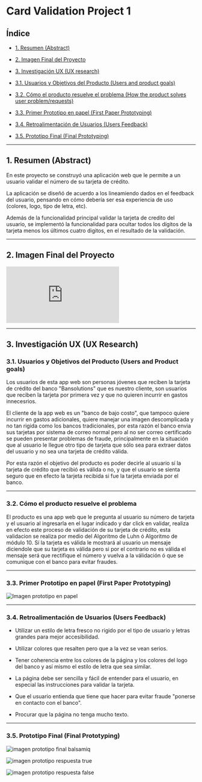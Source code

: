 # Card Validation Project 1

## Índice

* [1. Resumen (Abstract)](#1-resumen-abstract)

* [2. Imagen Final del Proyecto](#2-imagen-final-del-proyecto)

* [3. Investigación UX (UX research)](#3-investigación-ux-ux-research)

* [3.1. Usuarios y Objetivos del Producto (Users and product goals)](#31-usuarios-y-objetivos-del-producto-users-and-product-goals)

* [3.2. Cómo el producto resuelve el problema (How the product solves user problem/requests)](#32-cómo-el-producto-resuelve-el-problema)


* [3.3. Primer Prototipo en papel (First Paper Prototyping)](#33-primer-prototipo-en-papel-first-paper-prototyping)

* [3.4. Retroalimentación de Usuarios (Users Feedback)](#34-retroalimentación-de-usuarios-users-feedback)

* [3.5. Prototipo Final (Final Prototyping)](#35-prototipo-final-final-prototyping)

***

## 1. Resumen (Abstract)
En este proyecto se construyó una aplicación web que le permite a un
usuario validar el número de su tarjeta de crédito. 

La aplicación se diseñó de acuerdo a los lineamiendo dados en el feedback del usuario, pensando en cómo debería ser esa
experiencia de uso (colores, logo, tipo de letra, etc).

Además de la funcionalidad principal validar la tarjeta de credito del usuario, se implementó la funcionalidad para ocultar todos los dígitos de la tarjeta menos
los últimos cuatro digitos, en el resultado de la validación.

***

## 2. Imagen Final del Proyecto

![imagen de mi proyecto](http://127.0.0.1:5500/src/index.html)

***

## 3. Investigación UX (UX Research)

### 3.1. Usuarios y Objetivos del Producto (Users and Product goals)

Los usuarios de esta app web son personas jóvenes que reciben la tarjeta de crédito del banco "Bansolutions" que es nuestro cliente, son usuarios que reciben la tarjeta por primera vez y que no quieren incurrir en gastos innecesrios. 

El cliente de la app web es un "banco de bajo costo", que tampoco quiere incurrir en gastos adicionales, quiere manejar una imagen descomplicada y no tan rigida como los bancos tradicionales, por esta razón el banco envia sus tarjetas por sistema de correo normal pero al no ser correo certificado se pueden presentar problemas de fraude, principalmente en la situación que al usuario le llegue otro tipo de tarjeta que sólo sea para extraer datos del usuario y no sea una tarjeta de crédito válida. 

Por esta razón el objetivo del producto es poder decirle al usuario sí la tarjeta de crédito que recibió es válida o no, y que el usuario se sienta seguro que en efecto la tarjeta recibida si fue la tarjeta enviada por el banco.

***

### 3.2. Cómo el producto resuelve el problema

El producto es una app web que le pregunta al usuario su número de tarjeta y el usuario al ingresarla en el lugar indicado y dar click en validar, realiza en efecto este proceso de validación de su tarjeta de crédito, esta validacion se realiza por medio del Algoritmo de Luhn ó Algoritmo de módulo 10. Sí la tarjeta es válida le mostrará al usuario un mensaje diciendole que su tarjeta es válida pero si por el contrario no es válida el mensaje será que rectifique el número y vuelva a la válidación ó que se comunique con el banco para evitar fraudes.

***

### 3.3. Primer Prototipo en papel (First Paper Prototyping)

![Imagen prototipo en papel](img/Paper-prototype.png)

***

### 3.4. Retroalimentación de Usuarios (Users Feedback)

* Utilizar un estilo de letra fresco no rigido por el tipo de usuario y letras grandes para mejor accesibilidad.  

* Utilizar colores que resalten pero que a la vez se vean serios.  

* Tener coherencia entre los colores de la página y los colores del logo del banco y así mismo el estilo de letra que sea similar.  

* La página debe ser sencilla y fácil de entender para el usuario, en especial las instrucciones para validar la tarjeta.  

* Que el usuario entienda que tiene que hacer para evitar fraude "ponerse en contacto con el banco".  

* Procurar que la página no tenga mucho texto.  

***

### 3.5. Prototipo Final (Final Prototyping)

![imagen prototipo final balsamiq](img/bienvenida.png) 

![imagen prototipo respuesta true](img/validadortrue.png)

![imagen prototipo respuesta false](img/validadorfalse.png)



